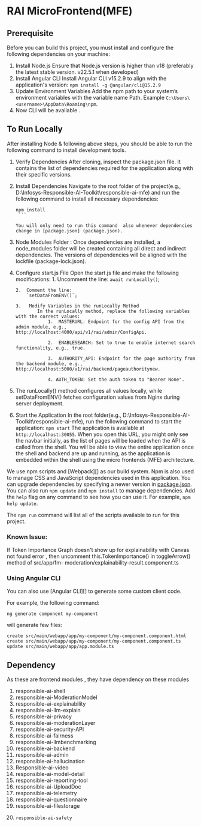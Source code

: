 # RAI  MicroFrontend(MFE)

## Prerequisite

Before you can build this project, you must install and configure the following dependencies on your machine:

1.	Install Node.js
    Ensure that Node.js version is higher than v18 (preferably the latest stable version. v22.5.1 when developed)
2.	Install Angular CLI
    Install Angular CLI v15.2.9 to align with the application's version:
            ```
                npm install -g @angular/cli@15.2.9
            ```
3.	Update Environment Variables
    Add the npm path to your system’s environment variables with the variable name Path.
    Example 
    `C:\Users\<username>\AppData\Roaming\npm`.
4. Now CLI will be available .

## To Run Locally

After installing Node & following above steps, you should be able to run the following command to install development tools.
1. 	Verify Dependencies
        After cloning, inspect the package.json file. It contains the list of dependencies required for the application along with their specific versions.

2.	Install Dependencies
        Navigate to the root folder of the project(e.g., D:\Infosys-Responsible-AI-Toolkit\responsible-ai-mfe) and run the following command to install all necessary dependencies:
       ```
       npm install
        ```

    You will only need to run this command  also whenever dependencies change in [package.json] (package.json).

3.	Node Modules Folder :
        Once dependencies are installed, a node_modules folder will be created containing all direct and indirect dependencies. The versions of dependencies will be aligned with the lockfile (package-lock.json).

4.	Configure start.js File
    Open the start.js file and make the following modifications:
        1.	Uncomment the line:
            `await runLocally()`;

        2.	Comment the line:
            `setDataFromENV()`;

        3.	 Modify Variables in the runLocally Method
                In the runLocally method, replace the following variables with the correct values:
                    1.	MASTERURL: Endpoint for the config API from the admin module, e.g., http://localhost:4000/api/v1/rai/admin/ConfigApi.

                    2.	ENABLESEARCH: Set to true to enable internet search functionality, e.g., true.

                    3.	AUTHORITY_API: Endpoint for the page authority from the backend module, e.g., http://localhost:5000/v1/rai/backend/pageauthoritynew.

                    4. AUTH_TOKEN: Set the auth token to "Bearer None".

5.	The runLocally() method configures all values locally, while setDataFromENV()
     fetches configuration values from Nginx during server deployment.

6.	Start the Application
        In the root folder(e.g., D:\Infosys-Responsible-AI-Toolkit\responsible-ai-mfe), run the following command to start the application:
        ```
            npm start
        ```
       The application is available at `http://localhost:30055`. When you open this URL, you might only see the navbar initially, as the list of pages will be loaded when the API is called from the shell. You will be able to view the entire application once the shell and backend are up and running, as the application is embedded within the shell using the micro frontends (MFE) architecture.

We use npm scripts and [Webpack][] as our build system.
Npm is also used to manage CSS and JavaScript dependencies used in this application. You can upgrade dependencies by
specifying a newer version in [package.json](package.json). You can also run `npm update` and `npm install` to manage dependencies.
Add the `help` flag on any command to see how you can use it. For example, `npm help update`.

The `npm run` command will list all of the scripts available to run for this project.

 ### Known Issue:
 If Token Importance Graph doesn't show up for explainability with Canvas not found error , then uncomment this.TokenImportance() in toggleArrow() method of src/app/fm- 
 moderation/explainability-result.component.ts

### Using Angular CLI

You can also use [Angular CLI][] to generate some custom client code.

For example, the following command:

```
ng generate component my-component
```

will generate few files:

```
create src/main/webapp/app/my-component/my-component.component.html
create src/main/webapp/app/my-component/my-component.component.ts
update src/main/webapp/app/app.module.ts
```

## Dependency
 As these are frontend modules , they have dependency on these modules
1.	responsible-ai-shell
2.	responsible-ai-ModerationModel
3.	responsible-ai-explainability
4.	responsible-ai-llm-explain
5.	responsible-ai-privacy
6. responsible-ai-moderationLayer
7.	responsible-ai-security-API
8.	responsible-ai-fairness
9.	responsible-ai-llmbenchmarking
10.	responsible-ai-backend
11.	responsible-ai-admin
12.	responsible-ai-hallucination
13.	Responsible-ai-video
14.	responsible-ai-model-detail
15.	responsible-ai-reporting-tool
16.	responsible-ai-UploadDoc
17.	responsible-ai-telemetry
18.	responsible-ai-questionnaire
19.	responsible-ai-filestorage
20. 	responsible-ai-safety

